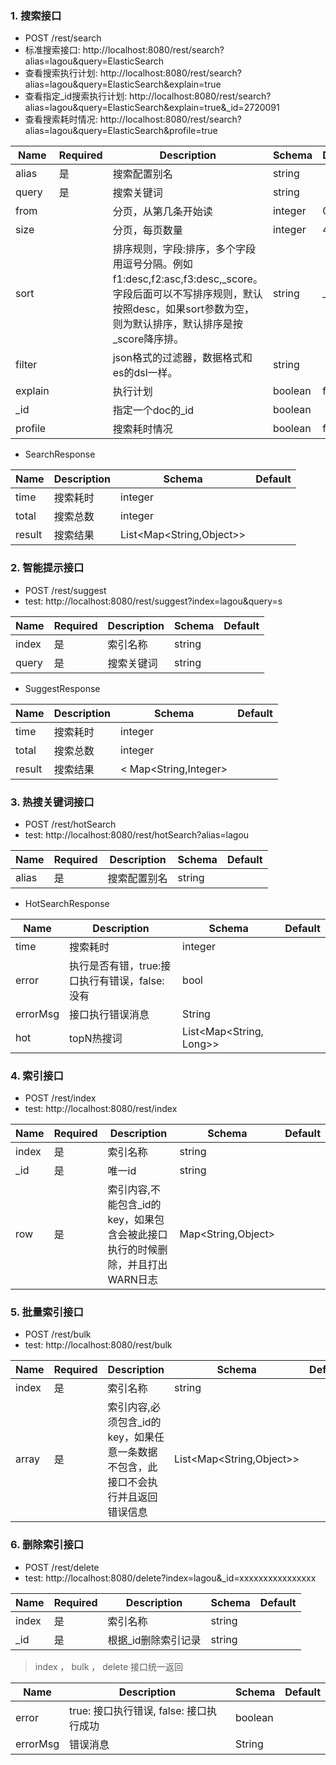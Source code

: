 

### 1. 搜索接口
- POST /rest/search
- 标准搜索接口: http://localhost:8080/rest/search?alias=lagou&query=ElasticSearch
- 查看搜索执行计划: http://localhost:8080/rest/search?alias=lagou&query=ElasticSearch&explain=true
- 查看指定_id搜索执行计划: http://localhost:8080/rest/search?alias=lagou&query=ElasticSearch&explain=true&_id=2720091
- 查看搜索耗时情况: http://localhost:8080/rest/search?alias=lagou&query=ElasticSearch&profile=true

Name | Required | Description | Schema | Default
---|---|---|---|---
alias | 是 | 搜索配置别名 | string | 
query | 是 | 搜索关键词 | string | 
from |  | 分页，从第几条开始读 | integer | 0
size |  | 分页，每页数量 | integer | 40
sort |  | 排序规则，字段:排序，多个字段用逗号分隔。例如 f1:desc,f2:asc,f3:desc,_score。字段后面可以不写排序规则，默认按照desc，如果sort参数为空，则为默认排序，默认排序是按_score降序排。| string | _score
filter |  | json格式的过滤器，数据格式和es的dsl一样。| string | 
explain |  | 执行计划| boolean | false
_id |  | 指定一个doc的_id| boolean | 
profile |  | 搜索耗时情况| boolean | false

- SearchResponse

Name | Description | Schema | Default
---|---|---|---
time | 搜索耗时 | integer | 
total | 搜索总数 | integer | 
result | 搜索结果 | List<Map<String,Object>> | 


### 2. 智能提示接口
- POST /rest/suggest
- test: http://localhost:8080/rest/suggest?index=lagou&query=s

Name | Required | Description | Schema | Default
---|---|---|---|---
index | 是 | 索引名称 | string | 
query | 是 | 搜索关键词 | string | 

- SuggestResponse

Name | Description | Schema | Default
---|---|---|---
time | 搜索耗时 | integer | 
total | 搜索总数 | integer | 
result | 搜索结果 | < Map<String,Integer> | 

### 3. 热搜关键词接口
- POST /rest/hotSearch
- test: http://localhost:8080/rest/hotSearch?alias=lagou

Name | Required | Description | Schema | Default
---|---|---|---|---
alias | 是 | 搜索配置别名 | string | 

- HotSearchResponse

Name | Description | Schema | Default
---|---|---|---
time | 搜索耗时 | integer | 
error | 执行是否有错，true:接口执行有错误，false:没有 | bool | 
errorMsg | 接口执行错误消息 | String | 
hot | topN热搜词 | List<Map<String, Long>> | 

### 4. 索引接口
- POST /rest/index
- test: http://localhost:8080/rest/index

Name | Required |Description | Schema | Default
---|---|---|---|---
index | 是 | 索引名称 | string | 
_id | 是 | 唯一id | string | 
row | 是 | 索引内容,不能包含_id的key，如果包含会被此接口执行的时候删除，并且打出WARN日志 | Map<String,Object> | 


### 5. 批量索引接口
- POST /rest/bulk
- test: http://localhost:8080/rest/bulk

Name | Required | Description | Schema | Default
---|---|---|---|---
index | 是 | 索引名称 | string | 
array | 是 | 索引内容,必须包含_id的key，如果任意一条数据不包含，此接口不会执行并且返回错误信息 | List<Map<String,Object>> | 


### 6. 删除索引接口
- POST /rest/delete
- test: http://localhost:8080/delete?index=lagou&_id=xxxxxxxxxxxxxxxx

Name | Required | Description | Schema | Default
---|---|---|---|---
index | 是 | 索引名称 | string | 
_id | 是 | 根据_id删除索引记录 | string | 




> index ， bulk ， delete 接口统一返回

Name | Description | Schema | Default
---|---|---|---
error | true: 接口执行错误, false: 接口执行成功 | boolean | 
errorMsg | 错误消息 | String |



